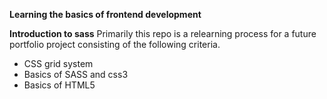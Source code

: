 **Learning the basics of frontend development**

**Introduction to sass**
Primarily this repo is a relearning process for a future portfolio project consisting of the following criteria.
* CSS grid system
* Basics of SASS and css3
* Basics of HTML5
